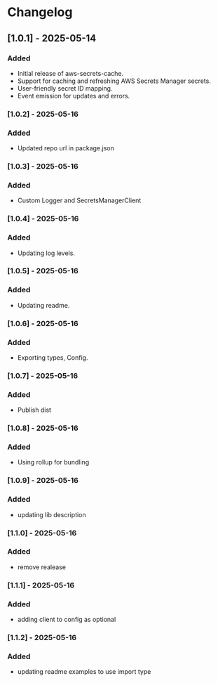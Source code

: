 # Changelog

## [1.0.1] - 2025-05-14

### Added
- Initial release of aws-secrets-cache.
- Support for caching and refreshing AWS Secrets Manager secrets.
- User-friendly secret ID mapping.
- Event emission for updates and errors.

### [1.0.2] - 2025-05-16

### Added
- Updated repo url in package.json

### [1.0.3] - 2025-05-16

### Added
- Custom Logger and SecretsManagerClient

### [1.0.4] - 2025-05-16

### Added
- Updating log levels.

### [1.0.5] - 2025-05-16

### Added
- Updating readme.

### [1.0.6] - 2025-05-16

### Added
- Exporting types, Config.

### [1.0.7] - 2025-05-16

### Added
- Publish dist

### [1.0.8] - 2025-05-16

### Added
- Using rollup for bundling

### [1.0.9] - 2025-05-16

### Added
- updating lib description

### [1.1.0] - 2025-05-16

### Added
- remove realease

### [1.1.1] - 2025-05-16

### Added
- adding client to config as optional

### [1.1.2] - 2025-05-16

### Added
- updating readme examples to use import type